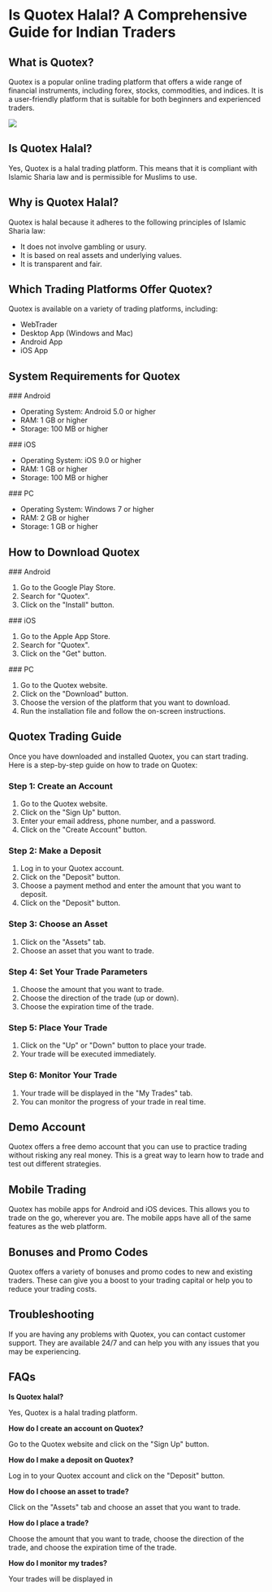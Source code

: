 # Is Quotex Halal? A Comprehensive Guide for Indian Traders

## What is Quotex?

Quotex is a popular online trading platform that offers a wide range of
financial instruments, including forex, stocks, commodities, and
indices. It is a user-friendly platform that is suitable for both
beginners and experienced traders.

[![](https://static.quotex.io/files/4_en/300_250.jpg)](https://traff.sbs/brokerqxlid)

## Is Quotex Halal?

Yes, Quotex is a halal trading platform. This means that it is compliant
with Islamic Sharia law and is permissible for Muslims to use.

## Why is Quotex Halal?

Quotex is halal because it adheres to the following principles of
Islamic Sharia law:

-   It does not involve gambling or usury.
-   It is based on real assets and underlying values.
-   It is transparent and fair.

## Which Trading Platforms Offer Quotex?

Quotex is available on a variety of trading platforms, including:

-   WebTrader
-   Desktop App (Windows and Mac)
-   Android App
-   iOS App

## System Requirements for Quotex

\### Android

-   Operating System: Android 5.0 or higher
-   RAM: 1 GB or higher
-   Storage: 100 MB or higher

\### iOS

-   Operating System: iOS 9.0 or higher
-   RAM: 1 GB or higher
-   Storage: 100 MB or higher

\### PC

-   Operating System: Windows 7 or higher
-   RAM: 2 GB or higher
-   Storage: 1 GB or higher

## How to Download Quotex

\### Android

1.  Go to the Google Play Store.
2.  Search for "Quotex".
3.  Click on the "Install" button.

\### iOS

1.  Go to the Apple App Store.
2.  Search for "Quotex".
3.  Click on the "Get" button.

\### PC

1.  Go to the Quotex website.
2.  Click on the "Download" button.
3.  Choose the version of the platform that you want to download.
4.  Run the installation file and follow the on-screen instructions.

## Quotex Trading Guide

Once you have downloaded and installed Quotex, you can start trading.
Here is a step-by-step guide on how to trade on Quotex:

### Step 1: Create an Account

1.  Go to the Quotex website.
2.  Click on the "Sign Up" button.
3.  Enter your email address, phone number, and a password.
4.  Click on the "Create Account" button.

### Step 2: Make a Deposit

1.  Log in to your Quotex account.
2.  Click on the "Deposit" button.
3.  Choose a payment method and enter the amount that you want to
    deposit.
4.  Click on the "Deposit" button.

### Step 3: Choose an Asset

1.  Click on the "Assets" tab.
2.  Choose an asset that you want to trade.

### Step 4: Set Your Trade Parameters

1.  Choose the amount that you want to trade.
2.  Choose the direction of the trade (up or down).
3.  Choose the expiration time of the trade.

### Step 5: Place Your Trade

1.  Click on the "Up" or "Down" button to place your trade.
2.  Your trade will be executed immediately.

### Step 6: Monitor Your Trade

1.  Your trade will be displayed in the "My Trades" tab.
2.  You can monitor the progress of your trade in real time.

## Demo Account

Quotex offers a free demo account that you can use to practice trading
without risking any real money. This is a great way to learn how to
trade and test out different strategies.

## Mobile Trading

Quotex has mobile apps for Android and iOS devices. This allows you to
trade on the go, wherever you are. The mobile apps have all of the same
features as the web platform.

## Bonuses and Promo Codes

Quotex offers a variety of bonuses and promo codes to new and existing
traders. These can give you a boost to your trading capital or help you
to reduce your trading costs.

## Troubleshooting

If you are having any problems with Quotex, you can contact customer
support. They are available 24/7 and can help you with any issues that
you may be experiencing.

## FAQs

**Is Quotex halal?**

Yes, Quotex is a halal trading platform.

**How do I create an account on Quotex?**

Go to the Quotex website and click on the "Sign Up" button.

**How do I make a deposit on Quotex?**

Log in to your Quotex account and click on the "Deposit" button.

**How do I choose an asset to trade?**

Click on the "Assets" tab and choose an asset that you want to
trade.

**How do I place a trade?**

Choose the amount that you want to trade, choose the direction of the
trade, and choose the expiration time of the trade.

**How do I monitor my trades?**

Your trades will be displayed in

